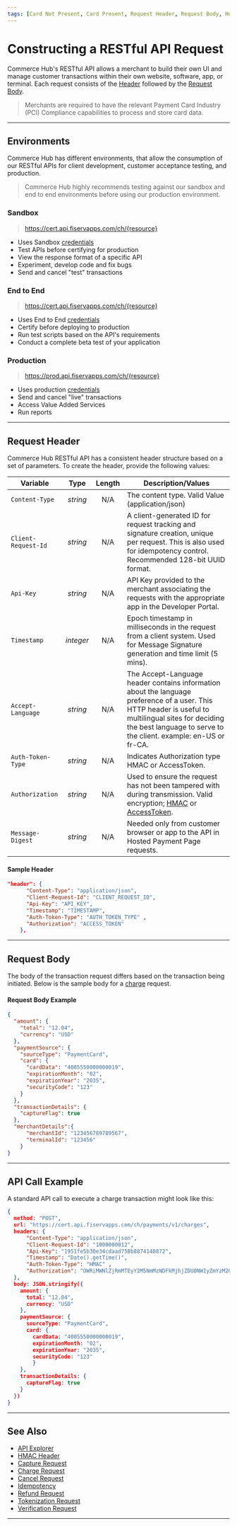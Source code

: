 ```yaml
---
tags: [Card Not Present, Card Present, Request Header, Request Body, Header, Environments]
---
```


# Constructing a RESTful API Request

Commerce Hub's RESTful API allows a merchant to build their own UI and manage customer transactions within their own website, software, app, or terminal. Each request consists of the [Header](#request-header) followed by the [Request Body](#request-body).

<!-- theme: warning -->
> Merchants are required to have the relevant Payment Card Industry (PCI) Compliance capabilities to process and store card data.

---

## Environments

Commerce Hub has different environments, that allow the consumption of our RESTful APIs for client development, customer acceptance testing, and production.

<!-- theme: info -->
> Commerce Hub highly recommends testing against our sandbox and end to end environments before using our production environment.

### Sandbox

<!--theme: info -->
> https://cert.api.fiservapps.com/ch/{resource}

- Uses Sandbox [credentials](?path=docs/Resources/Guides/Dev-Studio/Key-Management.md) 
- Test APIs before certifying for production
- View the response format of a specific API
- Experiment, develop code and fix bugs
- Send and cancel "test" transactions

### End to End

<!--theme: info -->
> https://cert.api.fiservapps.com/ch/{resource}

- Uses End to End [credentials](?path=docs/Resources/Guides/Dev-Studio/Key-Management.md) 
- Certify before deploying to production
- Run test scripts based on the API's requirements
- Conduct a complete beta test of your application

### Production

<!--theme: info -->
> https://prod.api.fiservapps.com/ch/{resource}

- Uses production [credentials](?path=docs/Resources/Guides/Dev-Studio/Key-Management.md) 
- Send and cancel "live" transactions
- Access Value Added Services
- Run reports

---

## Request Header

Commerce Hub RESTful API has a consistent header structure based on a set of parameters. To create the header, provide the following values:

| Variable | Type | Length | Description/Values |
| -------- | :--: | :------------: | ------------------ |
| `Content-Type` | *string* | N/A | The content type. Valid Value (application/json) |
| `Client-Request-Id` | *string* | N/A | A client-generated ID for request tracking and signature creation, unique per request. This is also used for idempotency control. Recommended 128-bit UUID format. |
| `Api-Key` | *string* | N/A | API Key provided to the merchant associating the requests with the appropriate app in the Developer Portal. |
| `Timestamp` | *integer* | N/A | Epoch timestamp in milliseconds in the request from a client system. Used for Message Signature generation and time limit (5 mins). |
| `Accept-Language` | *string* | N/A | The Accept-Language header contains information about the language preference of a user. This HTTP header is useful to multilingual sites for deciding the best language to serve to the client. example: en-US or fr-CA. |
| `Auth-Token-Type`| *string* | N/A | Indicates Authorization type HMAC or AccessToken.|
| `Authorization` | *string* | N/A | Used to ensure the request has not been tampered with during transmission. Valid encryption; [HMAC](?path=docs/Resources/API-Documents/Authentication-Header.md) or [AccessToken](?path=docs/Resources/API-Documents/Security/Credentials.md). |
| `Message-Digest` | *string* | N/A | Needed only from customer browser or app to the API in Hosted Payment Page requests. |

#### Sample Header

```json
"header": {
      "Content-Type": "application/json",
      "Client-Request-Id": "CLIENT_REQUEST_ID",
      "Api-Key": "API_KEY",
      "Timestamp": "TIMESTAMP",
      "Auth-Token-Type": "AUTH_TOKEN_TYPE" ,
      "Authorization": "ACCESS_TOKEN"
    },
```

---

## Request Body

The body of the transaction request differs based on the transaction being initiated. Below is the sample body for a [charge](?path=docs/Resources/API-Documents/Payments/Charges.md) request.

#### Request Body Example

```json
{
  "amount": {
    "total": "12.04",
    "currency": "USD"
  },
  "paymentSource": {
    "sourceType": "PaymentCard",
    "card": {
      "cardData": "4005550000000019",
      "expirationMonth": "02",
      "expirationYear": "2035",
      "securityCode": "123"
    }
  },
  "transactionDetails": {
    "captureFlag": true
  },
  "merchantDetails":{
      "merchantId": "123456789789567",
      "terminalId": "123456"
    }
}
```

---

## API Call Example

A standard API call to execute a charge transaction might look like this:

```json
{
  method: "POST",
  url: "https://cert.api.fiservapps.com/ch/payments/v1/charges",
  headers: {
      "Content-Type": "application/json",
      "Client-Request-Id": "1000000012",
      "Api-Key": "1951fe5b30e34cdaad758b8874140872",
      "Timestamp": "Date().getTime()",
      "Auth-Token-Type": "HMAC" ,
      "Authorization": "OWRiMWNlZjRmMTEyY2M5NmMzNDFkMjhjZDU0NWIyZmYzM2Q2YWMyNDE5Nzg5YmVkYzEyZTJjNmUwNDA5OWMyMQ=="
  },
  body: JSON.stringify({
    amount: {
      total: "12.04",
      currency: "USD"
    },
    paymentSource: {
      sourceType: "PaymentCard",
      card: {
        cardData: "4005550000000019",
        expirationMonth: "02",
        expirationYear: "2035",
        securityCode: "123"
        }
    },
    transactionDetails: {
      captureFlag: true
    }
  })
}

```

---

## See Also

- [API Explorer](../api/?type=post&path=/payments/v1/charges)
- [HMAC Header](?path=docs/Resources/API-Documents/Authentication-Header.md)
- [Capture Request](?path=docs/Resources/API-Documents/Payments/Capture.md)
- [Charge Request](?path=docs/Resources/API-Documents/Payments/Charges.md)
- [Cancel Request](?path=docs/Resources/API-Documents/Payments/Cancel.md)
- [Idempotency](?path=docs/Resources/Guides/Idempotency.md)
- [Refund Request](?path=docs/Resources/API-Documents/Payments/Refund.md)
- [Tokenization Request](?path=docs/Resources/API-Documents/Payments_VAS/Payment-Token.md)
- [Verification Request](?path=docs/Resources/API-Documents/Payments_VAS/Verification.md)

---
